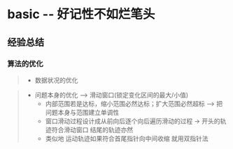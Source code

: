 # basic  -- 好记性不如烂笔头
## 经验总结
### 算法的优化
>   - 数据状况的优化

>- 问题本身的优化 --> 滑动窗口(锁定变化区间的最大/小值)
>   + 内部范围若是达标，缩小范围必然达标；扩大范围必然超标 --> 把问题本身与范围建立单调性
>   + 窗口滑动过程设计成从前向后逐个向后遍历滑动的过程 -> 开头的轨迹符合滑动窗口  结尾的轨迹亦然 
>   + 类似地 运动轨迹如果符合首尾指针向中间收缩 就用双指针法


